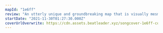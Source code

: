 ```yaml
---
mapId: "1e6ff"
review: "An utterly unique and groundbreaking map that is visually mesmerizing and demonstrates that there is no limit to what can be achieved with exceptional creativity and attention to detail! This map stood out so much that we just had to make an exception to the full spread requirement for Map of the Week:)"
startDate: "2021-11-30T01:27:30.000Z"
coverUrlOverwrite: https://cdn.assets.beatleader.xyz/songcover-1e6ff-cover.jpg
---
```

